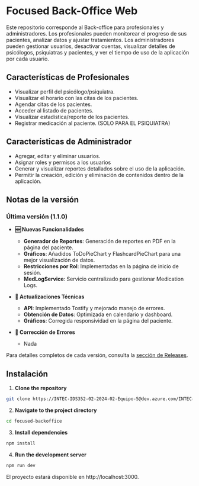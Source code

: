 # Focused Back-Office Web

Este repositorio corresponde al Back-office para profesionales y administradores. Los profesionales pueden monitorear el progreso de sus pacientes, analizar datos y ajustar tratamientos. Los administradores pueden gestionar usuarios, desactivar cuentas, visualizar detalles de psicólogos, psiquiatras y pacientes, y ver el tiempo de uso de la aplicación por cada usuario.

## Características de Profesionales

- Visualizar perfil del psicólogo/psiquiatra.
- Visualizar el horario con las citas de los pacientes.
- Agendar citas de los pacientes.
- Acceder al listado de pacientes.
- Visualizar estadística/reporte de los pacientes.
- Registrar medicación al paciente. (SOLO PARA EL PSIQUIATRA)

## Características de Administrador

- Agregar, editar y eliminar usuarios.
- Asignar roles y permisos a los usuarios
- Generar y visualizar reportes detallados sobre el uso de la aplicación.
- Permitir la creación, edición y eliminación de contenidos dentro de la aplicación.

## Notas de la versión

### Última versión (1.1.0)

- **🆕 Nuevas Funcionalidades**
  - **Generador de Reportes**: Generación de reportes en PDF en la página del paciente.  
  - **Gráficos**: Añadidos ToDoPieChart y FlashcardPieChart para una mejor visualización de datos.
  - **Restricciones por Rol**: Implementadas en la página de inicio de sesión.
  - **MedLogService**: Servicio centralizado para gestionar Medication Logs.

- **🔧 Actualizaciones Técnicas**  
  - **API**: Implementado Tostify y mejorado manejo de errores.  
  - **Obtención de Datos**: Optimizada en calendario y dashboard.  
  - **Gráficos**: Corregida responsividad en la página del paciente.

- **🐛 Corrección de Errores**  
  - Nada

Para detalles completos de cada versión, consulta la [sección de Releases](https://dev.azure.com/INTEC-IDS352-02-2024-02-Equipo-5/Focused/_git/Focused_BackOffice?path=/Releases.md).

## Instalación

1. **Clone the repository**

```bash
git clone https://INTEC-IDS352-02-2024-02-Equipo-5@dev.azure.com/INTEC-IDS352-02-2024-02-Equipo-5/Focused/_git/Focused_BackOffice
```

2. **Navigate to the project directory**

```bash
cd focused-backoffice
```

3. **Install dependencies**

```bash
npm install
```

4. **Run the development server**

```bash
npm run dev
```

El proyecto estará disponible en http://localhost:3000.